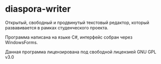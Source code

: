 # diaspora-writer
Открытый, свободный и продвинутый текстовый редактор, который развавивается в рамках студенческого проекта.

Программа написана на языке C#, интерфейс собран через WindowsForms.

Данная программа лицензирована под свободной лицензией GNU GPL v3.0

